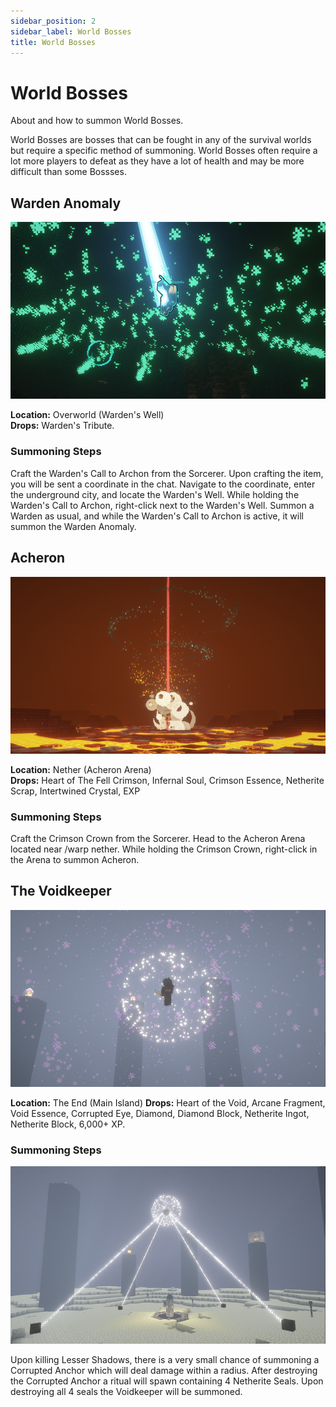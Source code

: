 ```yaml
---
sidebar_position: 2
sidebar_label: World Bosses
title: World Bosses
---
```


# World Bosses
About and how to summon World Bosses.

World Bosses are bosses that can be fought in any of the survival worlds but require a specific method of summoning. World Bosses often require a lot more players to defeat as they have a lot of health and may be more difficult than some Bossses.

## Warden Anomaly
![Warden Anomaly](./img/wardenanomaly.png)

**Location:** Overworld (Warden's Well)<br />
**Drops:** Warden's Tribute.

### Summoning Steps

Craft the Warden's Call to Archon from the Sorcerer. Upon crafting the item, you will be sent a coordinate in the chat. Navigate to the coordinate, enter the underground city, and locate the Warden's Well. While holding the Warden's Call to Archon, right-click next to the Warden's Well. Summon a Warden as usual, and while the Warden's Call to Archon is active, it will summon the Warden Anomaly.

## Acheron
![Acheron](./img/acheron.png)

**Location:** Nether (Acheron Arena)<br />
**Drops:** Heart of The Fell Crimson, Infernal Soul, Crimson Essence, Netherite Scrap, Intertwined Crystal, EXP

### Summoning Steps

Craft the Crimson Crown from the Sorcerer. Head to the Acheron Arena located near /warp nether. While holding the Crimson Crown, right-click in the Arena to summon Acheron.

## The Voidkeeper
![Voidkeeper](./img/voidkeeper.png)

**Location:** The End (Main Island)
**Drops:** Heart of the Void, Arcane Fragment, Void Essence, Corrupted Eye, Diamond, Diamond Block, Netherite Ingot, Netherite Block, 6,000+ XP.

### Summoning Steps

![Voidkeeper Summon](./img/voidkeeperspawn.png)

Upon killing Lesser Shadows, there is a very small chance of summoning a Corrupted Anchor which will deal damage within a radius. After destroying the Corrupted Anchor a ritual will spawn containing 4 Netherite Seals. Upon destroying all 4 seals the Voidkeeper will be summoned.